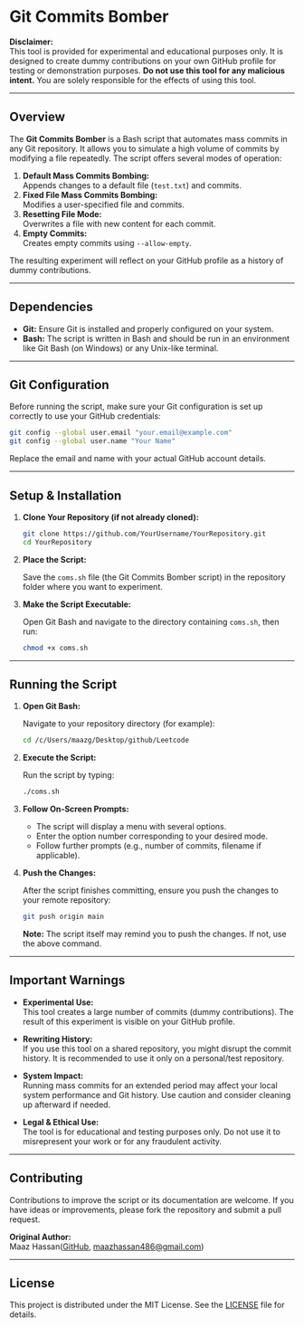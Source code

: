 
# Git Commits Bomber

**Disclaimer:**  
This tool is provided for experimental and educational purposes only. It is designed to create dummy contributions on your own GitHub profile for testing or demonstration purposes. **Do not use this tool for any malicious intent.** You are solely responsible for the effects of using this tool.

---

## Overview

The **Git Commits Bomber** is a Bash script that automates mass commits in any Git repository. It allows you to simulate a high volume of commits by modifying a file repeatedly. The script offers several modes of operation:

1. **Default Mass Commits Bombing:**  
   Appends changes to a default file (`test.txt`) and commits.
2. **Fixed File Mass Commits Bombing:**  
   Modifies a user-specified file and commits.
3. **Resetting File Mode:**  
   Overwrites a file with new content for each commit.
4. **Empty Commits:**  
   Creates empty commits using `--allow-empty`.

The resulting experiment will reflect on your GitHub profile as a history of dummy contributions.

---

## Dependencies

- **Git:** Ensure Git is installed and properly configured on your system.
- **Bash:** The script is written in Bash and should be run in an environment like Git Bash (on Windows) or any Unix-like terminal.

---

## Git Configuration

Before running the script, make sure your Git configuration is set up correctly to use your GitHub credentials:

```bash
git config --global user.email "your.email@example.com"
git config --global user.name "Your Name"
```

Replace the email and name with your actual GitHub account details.

---

## Setup & Installation

1. **Clone Your Repository (if not already cloned):**

   ```bash
   git clone https://github.com/YourUsername/YourRepository.git
   cd YourRepository
   ```

2. **Place the Script:**

   Save the `coms.sh` file (the Git Commits Bomber script) in the repository folder where you want to experiment.

3. **Make the Script Executable:**

   Open Git Bash and navigate to the directory containing `coms.sh`, then run:

   ```bash
   chmod +x coms.sh
   ```

---

## Running the Script

1. **Open Git Bash:**

   Navigate to your repository directory (for example):

   ```bash
   cd /c/Users/maazg/Desktop/github/Leetcode
   ```

2. **Execute the Script:**

   Run the script by typing:

   ```bash
   ./coms.sh
   ```

3. **Follow On-Screen Prompts:**

   - The script will display a menu with several options.
   - Enter the option number corresponding to your desired mode.
   - Follow further prompts (e.g., number of commits, filename if applicable).

4. **Push the Changes:**

   After the script finishes committing, ensure you push the changes to your remote repository:

   ```bash
   git push origin main
   ```

   **Note:** The script itself may remind you to push the changes. If not, use the above command.

---

## Important Warnings

- **Experimental Use:**  
  This tool creates a large number of commits (dummy contributions). The result of this experiment is visible on your GitHub profile.
  
- **Rewriting History:**  
  If you use this tool on a shared repository, you might disrupt the commit history. It is recommended to use it only on a personal/test repository.

- **System Impact:**  
  Running mass commits for an extended period may affect your local system performance and Git history. Use caution and consider cleaning up afterward if needed.

- **Legal & Ethical Use:**  
  The tool is for educational and testing purposes only. Do not use it to misrepresent your work or for any fraudulent activity.

---

## Contributing

Contributions to improve the script or its documentation are welcome. If you have ideas or improvements, please fork the repository and submit a pull request.

**Original Author:**  
Maaz Hassan([GitHub](https://github.com/Maazhassan486?tab=overview&from=2025-03-01&to=2025-03-27), maazhassan486@gmail.com)

---

## License

This project is distributed under the MIT License. See the [LICENSE](LICENSE) file for details.

